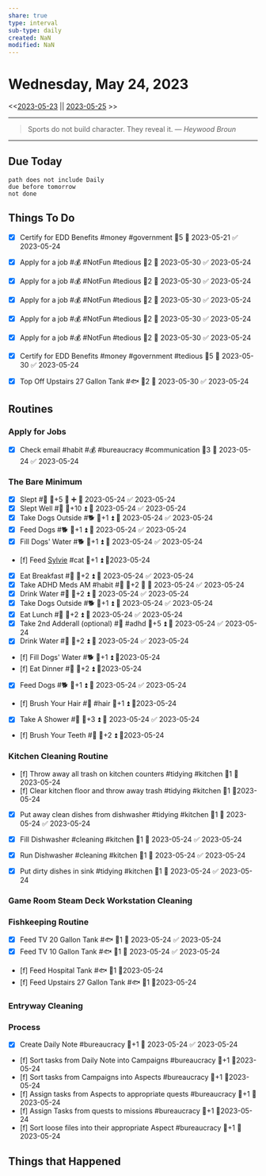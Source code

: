 ```yaml
---
share: true
type: interval
sub-type: daily
created: NaN 
modified: NaN
---
```

# Wednesday, May 24, 2023
<<[2023-05-23](./2023-05-23.md) || [2023-05-25](./2023-05-25.md) >>

---

> Sports do not build character. They reveal it.
> — <cite>Heywood Broun</cite>

---
## Due Today
```tasks
path does not include Daily
due before tomorrow
not done
```

## Things To Do






- [x] Certify for EDD Benefits #money #government 🥄5 📅 2023-05-21 ✅ 2023-05-24
































































- [x] Apply for a job #💰 #NotFun #tedious  🥄2 📅 2023-05-30 ✅ 2023-05-24
- [x] Apply for a job #💰 #NotFun #tedious 🥄2 📅 2023-05-30 ✅ 2023-05-24
- [x] Apply for a job #💰 #NotFun #tedious 🥄2 📅 2023-05-30 ✅ 2023-05-24
- [x] Apply for a job #💰 #NotFun #tedious 🥄2 📅 2023-05-30 ✅ 2023-05-24
- [x] Apply for a job #💰 #NotFun #tedious 🥄2 📅 2023-05-30 ✅ 2023-05-24
- [x] Certify for EDD Benefits #money #government #tedious 🥄5 📅 2023-05-30 ✅ 2023-05-24































- [x] Top Off Upstairs 27 Gallon Tank #🐟 🥄2 📅 2023-05-30 ✅ 2023-05-24



















































## Routines
### Apply for Jobs
- [x] Check email #habit #💰 #bureaucracy #communication 🥄3 📅 2023-05-24 ✅ 2023-05-24


### The Bare Minimum
- [x] Slept #🛌 🥄+5 🔺 ➕ 📅 2023-05-24 ✅ 2023-05-24
- [x] Slept Well #🛌 🥄+10 ⏫ 📅 2023-05-24 ✅ 2023-05-24
- [x] Take Dogs Outside #🐕 🥄+1 ⏫ 📅 2023-05-24 ✅ 2023-05-24
- [x] Feed Dogs #🐕 🥄+1 ⏫ 📅 2023-05-24 ✅ 2023-05-24
- [x] Fill Dogs' Water #🐕 🥄+1 ⏫ 📅 2023-05-24 ✅ 2023-05-24
- [f] Feed [Sylvie](../../03%20-%20Belonging%20%F0%9F%91%AA/00%20-%20The%20Pack%20%F0%9F%90%95/Sylvie.md) #cat 🥄+1 ⏫ 📆2023-05-24
- [x] Eat Breakfast #🍎 🥄+2 ⏫ 📅 2023-05-24 ✅ 2023-05-24
- [x] Take ADHD Meds AM #habit #💊 🥄+2 🔺 📅 2023-05-24 ✅ 2023-05-24
- [x] Drink Water #🌊 🥄+2 ⏫ 📅 2023-05-24 ✅ 2023-05-24
- [x] Take Dogs Outside #🐕 🥄+1 ⏫ 📅 2023-05-24 ✅ 2023-05-24
- [x] Eat Lunch #🍎 🥄+2 ⏫ 📅 2023-05-24 ✅ 2023-05-24
- [x] Take 2nd Adderall (optional) #💊 #adhd 🥄+5 ⏫ 📅 2023-05-24 ✅ 2023-05-24
- [x] Drink Water #🌊  🥄+2 ⏫ 📅 2023-05-24 ✅ 2023-05-24
- [f] Fill Dogs' Water #🐕 🥄+1 ⏫ 📆2023-05-24
- [f] Eat Dinner #🍎 🥄+2 ⏫ 📆2023-05-24
- [x] Feed Dogs #🐕 🥄+1 ⏫ 📅 2023-05-24 ✅ 2023-05-24
- [f] Brush Your Hair #🚿 #hair 🥄+1 ⏫ 📆2023-05-24
- [x] Take A Shower #🚿 🥄+3 ⏫ 📅 2023-05-24 ✅ 2023-05-24
- [f] Brush Your Teeth #🚿 🥄+2 ⏫ 📆2023-05-24


### Kitchen Cleaning Routine
- [f] Throw away all trash on kitchen counters #tidying #kitchen 🥄1 📆2023-05-24
- [f] Clear kitchen floor and throw away trash #tidying  #kitchen 🥄1 📆2023-05-24
- [x] Put away clean dishes from dishwasher #tidying #kitchen 🥄1 📅 2023-05-24 ✅ 2023-05-24
- [x] Fill Dishwasher #cleaning #kitchen 🥄1 📅 2023-05-24 ✅ 2023-05-24
- [x] Run Dishwasher #cleaning #kitchen 🥄1 📅 2023-05-24 ✅ 2023-05-24
- [x] Put dirty dishes in sink #tidying #kitchen 🥄1 📅 2023-05-24 ✅ 2023-05-24


### Game Room Steam Deck Workstation Cleaning


### Fishkeeping Routine
- [x] Feed TV 20 Gallon Tank #🐟 🥄1 📅 2023-05-24 ✅ 2023-05-24
- [x] Feed TV 10 Gallon Tank #🐟 🥄1 📅 2023-05-24 ✅ 2023-05-24
- [f] Feed Hospital Tank #🐟 🥄1 📆2023-05-24
- [f] Feed Upstairs 27 Gallon Tank #🐟 🥄1 📆2023-05-24


### Entryway Cleaning


### Process
- [x] Create Daily Note #bureaucracy 🥄+1 📅 2023-05-24 ✅ 2023-05-24
- [f] Sort tasks from Daily Note into Campaigns #bureaucracy 🥄+1  📆2023-05-24
- [f] Sort tasks from Campaigns into Aspects #bureaucracy 🥄+1  📆2023-05-24
- [f] Assign tasks from Aspects to appropriate quests #bureaucracy 🥄+1  📆2023-05-24
- [f] Assign Tasks from quests to missions #bureaucracy 🥄+1  📆2023-05-24
- [f] Sort loose files into their appropriate Aspect #bureaucracy 🥄+1  📆2023-05-24




## Things that Happened

